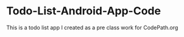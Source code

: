 # Todo-List-Android-App-Code
This is a todo list app I created as a pre class work for CodePath.org
